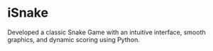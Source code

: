 # iSnake
Developed a classic Snake Game with an intuitive interface, smooth graphics, and dynamic scoring using Python.
